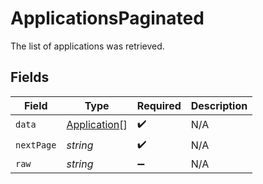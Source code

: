 # ApplicationsPaginated

The list of applications was retrieved.


## Fields

| Field                                               | Type                                                | Required                                            | Description                                         |
| --------------------------------------------------- | --------------------------------------------------- | --------------------------------------------------- | --------------------------------------------------- |
| `data`                                              | [Application](../../models/shared/application.md)[] | :heavy_check_mark:                                  | N/A                                                 |
| `nextPage`                                          | *string*                                            | :heavy_check_mark:                                  | N/A                                                 |
| `raw`                                               | *string*                                            | :heavy_minus_sign:                                  | N/A                                                 |